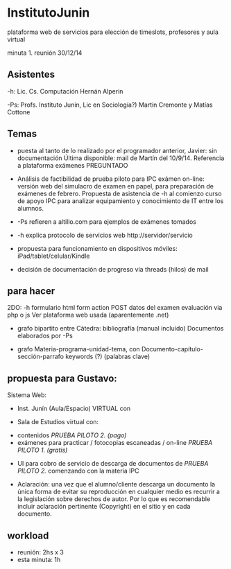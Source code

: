 InstitutoJunin
==============

plataforma web de servicios para elección de timeslots, profesores y aula virtual

minuta 1.  reunión 30/12/14

Asistentes
----
-h: Lic. Cs. Computación Hernán Alperin

-Ps: Profs. Instituto Junin, 
Lic en Sociología?) Martin Cremonte y Matías Cottone

Temas
----

- puesta al tanto de lo realizado por el programador anterior, Javier: sin documentación Última disponible: mail de Martín del 10/9/14.  Referencia a plataforma exámenes PREGUNTADO

- Análisis de factibilidad de prueba piloto para IPC
exámen on-line: versión web del simulacro de examen en papel,
para preparación de exámenes de febrero. 
Propuesta de asistencia de -h al comienzo curso de apoyo IPC para analizar equipamiento y conocimiento de IT entre los alumnos.

- -Ps refieren a altillo.com para ejemplos de exámenes tomados

- -h explica protocolo de servicios web
http://servidor/servicio

- propuesta para funcionamiento en dispositivos móviles: iPad/tablet/celular/Kindle

- decisión de documentación de progreso vía threads (hilos) de mail

para hacer
----
2DO: -h
formulario html form action POST datos del examen
evaluación via php o js
Ver plataforma web usada (aparentemente .net)

- grafo bipartito entre
 Cátedra: bibliografía (manual incluido)
 Documentos elaborados por -Ps

- grafo
 Materia-programa-unidad-tema, con
 Documento-capítulo-sección-parrafo
 keywords (?) (palabras clave)

propuesta para Gustavo:
----

Sistema Web:
- Inst. Junín (Aula/Espacio) VIRTUAL
con 
 + Sala de Estudios virtual con:
  * contenidos *PRUEBA PILOTO 2. (pago)*
  * exámenes para practicar
   / fotocopias escaneadas
   / on-line *PRUEBA PILOTO 1. (gratis)* 
 + UI para cobro de servicio de descarga de documentos
  de *PRUEBA PILOTO 2.*
comenzando con la materia IPC

- Aclaración: una vez que el alumno/cliente descarga un documento la única forma de evitar su reproducción en cualquier medio es recurrir a la legislación sobre derechos de autor.
Por lo que es recomendable incluir aclaración pertinente (Copyright) en el sitio y en cada documento. 


workload  
----
- reunión: 2hs x 3
- esta minuta: 1h 

